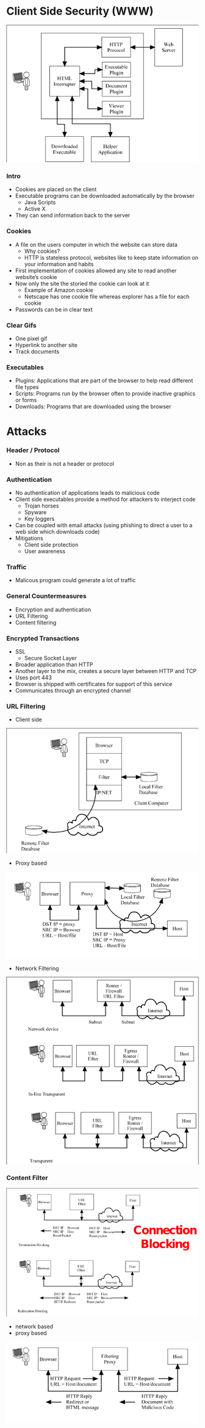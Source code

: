 
# Client Side Security (WWW)


![diagram](./diagram.png)



### Intro
- Cookies are placed on the client
- Executable programs can be downloaded automatically by the browser
    - Java Scripts
    - Active X
- They can send information back to the server


### Cookies
- A file on the users computer in which the website can store data
    - Why cookies?
    - HTTP is stateless protocol, websites like to keep state information on your information and habits
- First implementation of cookies allowed any site to read another website’s cookie
- Now only the site the storied the cookie can look at it
    - Example of Amazon cookie
    - Netscape has one cookie file whereas explorer has a file for each cookie
- Passwords can be in clear text

### Clear Gifs
- One pixel gif
- Hyperlink to another site
- Track documents


### Executables
- Plugins: Applications that are part of the browser to help read different file types
- Scripts: Programs run by the browser often to provide inactive graphics or forms
- Downloads: Programs that are downloaded using the browser


# Attacks


### Header / Protocol
- Non as their is not a header or protocol


### Authentication
- No authentication of applications leads to malicious code
- Client side executables provide a method for attackers to interject code
    - Trojan horses
    - Spyware
    - Key loggers
- Can be coupled with email attacks (using phishing to direct a user to a web side which downloads code)
- Mitigations
    - Client side protection
    - User awareness


### Traffic
- Malicous program could generate a lot of traffic


### General Countermeasures
- Encryption and authentication
- URL Filtering
- Content filtering

### Encrypted Transactions
- SSL
    - Secure Socket Layer
- Broader application than HTTP
- Another layer to the mix, creates a secure layer between HTTP and TCP
- Uses port 443
- Browser is shipped with certificates for support of this service
- Communicates through an encrypted channel


### URL Filtering
- Client side


![ufilter](./url_filter.png)


- Proxy based


![pfilter](./proxy_filter.png)


- Network Filtering


![nfilter](./net_filter.png)


### Content Filter

![cfilter](./content_filter.png)

- network based
- proxy based

![c2filter](./content2_filter.png)


